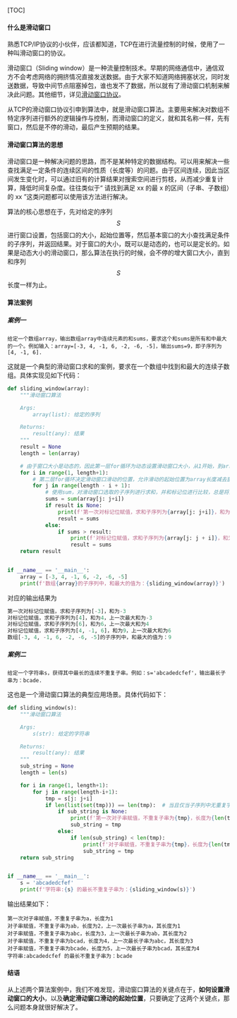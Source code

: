 [TOC]

#### 什么是滑动窗口

熟悉TCP/IP协议的小伙伴，应该都知道，TCP在进行流量控制的时候，使用了一种叫滑动窗口的协议。

滑动窗口（Sliding window）是一种流量控制技术。早期的网络通信中，通信双方不会考虑网络的拥挤情况直接发送数据。由于大家不知道网络拥塞状况，同时发送数据，导致中间节点阻塞掉包，谁也发不了数据，所以就有了滑动窗口机制来解决此问题。其他细节，详见[滑动窗口协议][1]。

从TCP的滑动窗口协议引申到算法中，就是滑动窗口算法。主要用来解决对数组不特定序列进行额外的逻辑操作与控制，而滑动窗口的定义，就和其名称一样，先有窗口，然后是不停的滑动，最后产生预期的结果。

#### 滑动窗口算法的思想

滑动窗口是一种解决问题的思路，而不是某种特定的数据结构。可以用来解决一些查找满足一定条件的连续区间的性质（长度等）的问题。由于区间连续，因此当区间发生变化时，可以通过旧有的计算结果对搜索空间进行剪枝，从而减少重复计算，降低时间复杂度。往往类似于“ 请找到满足 xx 的最 x 的区间（子串、子数组）的 xx ”这类问题都可以使用该方法进行解决。

算法的核心思想在于，先对给定的序列$$S$$进行窗口设置，包括窗口的大小，起始位置等，然后基本窗口的大小查找满足条件的子序列，并返回结果。对于窗口的大小，既可以是动态的，也可以是定长的。如果是动态大小的滑动窗口，那么算法在执行的时候，会不停的增大窗口大小，直到和序列$$S$$长度一样为止。

#### 算法案例

##### 案例一

```Shell
给定一个数组array，输出数组array中连续元素的和sums，要求这个和sums是所有和中最大的一个。例如输入：array=[-3, 4, -1, 6, -2, -6, -5]，输出sums=9，即子序列为[4, -1, 6].
```

这就是一个典型的滑动窗口求和的案例，要求在一个数组中找到和最大的连续子数组。具体实现见如下代码：

```Python
def sliding_window(array):
    """滑动窗口算法

    Args:
        array(list): 给定的序列

    Returns:
        result(any): 结果
    """
    result = None
    length = len(array)

    # 由于窗口大小是动态的，因此第一层for循环为动态设置滑动窗口大小，从1开始，到array长度为止
    for i in range(1, length+1):
        # 第二层for循环决定滑动窗口滑动的位置，允许滑动的起始位置为array长度减去窗口大小加1
        for j in range(length - i + 1):
            # 使用sum，对滑动窗口选取的子序列进行求和，并和标记位进行比较，总是将最大的结果赋值给标记位
            sums = sum(array[j: j+i])
            if result is None:
                print(f'第一次对标记位赋值，求和子序列为{array[j: j+i]}，和为{sums}')
                result = sums
            else:
                if sums > result:
                    print(f'对标记位赋值，求和子序列为{array[j: j + i]}，和为{sums}，上一次最大和为{result}')
                    result = sums
    return result


if __name__ == '__main__':
    array = [-3, 4, -1, 6, -2, -6, -5]
    print(f'数组{array}的子序列中，和最大的值为：{sliding_window(array)}')
```

对应的输出结果为

```Python
第一次对标记位赋值，求和子序列为[-3]，和为-3
对标记位赋值，求和子序列为[4]，和为4，上一次最大和为-3
对标记位赋值，求和子序列为[6]，和为6，上一次最大和为4
对标记位赋值，求和子序列为[4, -1, 6]，和为9，上一次最大和为6
数组[-3, 4, -1, 6, -2, -6, -5]的子序列中，和最大的值为：9
```

##### 案例二

```Shell
给定一个字符串s，获得其中最长的连续不重复子串。例如：s='abcadedcfef'，输出最长子串为：bcade.
```

这也是一个滑动窗口算法的典型应用场景。具体代码如下：

```Python
def sliding_window(s):
    """滑动窗口算法

    Args:
        s(str): 给定的字符串

    Returns:
        result(any): 结果
    """
    sub_string = None
    length = len(s)

    for i in range(1, length+1):
        for j in range(length-i+1):
            tmp = s[j: j+i]
            if len(list(set(tmp))) == len(tmp):  # 当且仅当子序列中无重复字符串时，才开始进行子串的赋值
                if sub_string is None:
                    print(f'第一次对子串赋值，不重复子串为{tmp}，长度为{len(tmp)}')
                    sub_string = tmp
                else:
                    if len(sub_string) < len(tmp):
                        print(f'对子串赋值，不重复子串为{tmp}，长度为{len(tmp)}，上一次最长子串为{sub_string}，其长度为{len(sub_string)}')
                        sub_string = tmp
    return sub_string


if __name__ == '__main__':
    s = 'abcadedcfef'
    print(f'字符串:{s} 的最长不重复子串为：{sliding_window(s)}')
```

输出结果如下：

```Shell
第一次对子串赋值，不重复子串为a，长度为1
对子串赋值，不重复子串为ab，长度为2，上一次最长子串为a，其长度为1
对子串赋值，不重复子串为abc，长度为3，上一次最长子串为ab，其长度为2
对子串赋值，不重复子串为bcad，长度为4，上一次最长子串为abc，其长度为3
对子串赋值，不重复子串为bcade，长度为5，上一次最长子串为bcad，其长度为4
字符串:abcadedcfef 的最长不重复子串为：bcade
```

#### 结语

从上述两个算法案例中，我们不难发现，滑动窗口算法的关键点在于，**如何设置滑动窗口的大小**，以及**确定滑动窗口滑动的起始位置**，只要确定了这两个关键点，那么问题本身就很好解决了。

[1]: https://baike.baidu.com/item/%E6%BB%91%E5%8A%A8%E7%AA%97%E5%8F%A3/8351795?fr=aladdin "滑动窗口协议"